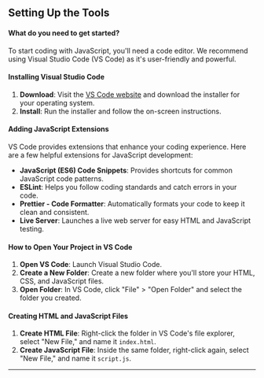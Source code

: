 ## Setting Up the Tools

#### What do you need to get started?
To start coding with JavaScript, you'll need a code editor. We recommend using Visual Studio Code (VS Code) as it's user-friendly and powerful.

#### Installing Visual Studio Code
1. **Download**: Visit the [VS Code website](https://code.visualstudio.com/) and download the installer for your operating system.
2. **Install**: Run the installer and follow the on-screen instructions.

#### Adding JavaScript Extensions
VS Code provides extensions that enhance your coding experience. Here are a few helpful extensions for JavaScript development:

- **JavaScript (ES6) Code Snippets**: Provides shortcuts for common JavaScript code patterns.
- **ESLint**: Helps you follow coding standards and catch errors in your code.
- **Prettier - Code Formatter**: Automatically formats your code to keep it clean and consistent.
- **Live Server**: Launches a live web server for easy HTML and JavaScript testing.

#### How to Open Your Project in VS Code
1. **Open VS Code**: Launch Visual Studio Code.
2. **Create a New Folder**: Create a new folder where you'll store your HTML, CSS, and JavaScript files.
3. **Open Folder**: In VS Code, click "File" > "Open Folder" and select the folder you created.

#### Creating HTML and JavaScript Files
1. **Create HTML File**: Right-click the folder in VS Code's file explorer, select "New File," and name it `index.html`.
2. **Create JavaScript File**: Inside the same folder, right-click again, select "New File," and name it `script.js`.

---

